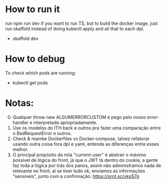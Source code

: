 # How to run it

run npm run dev if you want to run TS, but to build the docker image, just run skaffold instead of doing kubectl apply and all that to each dpl.

- skaffold dev

# How to debug

To check which pods are running:

- kubectl get pods

# Notas:

0. Qualquer throw new ALGUMERRORCUSTOM é pego pelo nosso error-handler e interpretado apropriadamente.
1. Use os modelos do ITH back e outros pra fazer uma comparação entre o BadRequestError e outros.
2. Check & reamke Dockerfiles vs Docker-compose, talvez refatorar usando outra coisa fora dpl e yaml, entenda as diferenças entre esses melhor.
3. O principal propósito da rota "current-user" é abstrair o máximo possível de lógica do front, já que o JWT tá dentro do cookie, a gente faz toda a lógica por trás dos panos, assim não administramos nada de relevante no front, aí se tiver tudo ok, enviamos as informações "sensíveis", junto com a confirmação. https://prnt.sc/vkp57g
